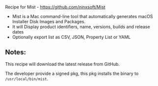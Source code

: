 Recipe for Mist - https://github.com/ninxsoft/Mist

- Mist is a Mac command-line tool that automatically generates macOS Installer Disk Images and Packages.
- It will Display product identifiers, name, versions, builds and release dates
- Optionally export list as CSV, JSON, Property List or YAML

## Notes:

This recipe will download the latest release from GitHub.

The developer provide a signed pkg, this pkg installs the binary to `/usr/local/bin/mist`.
